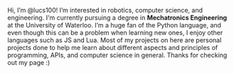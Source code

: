 Hi, I’m @lucs100! I’m interested in robotics, computer science, and engineering.
I'm currently pursuing a degree in **Mechatronics Engineering** at the University of Waterloo.
I’m a huge fan of the Python language, and even though this can be a problem when learning new ones, I enjoy other languages such as JS and Lua.
Most of my projects on here are personal projects done to help me learn about different aspects and principles of programming, APIs, and computer science in general.
Thanks for checking out my page :)

<!---
lucs100/lucs100 is a ✨ special ✨ repository because its `README.md` (this file) appears on your GitHub profile.
You can click the Preview link to take a look at your changes.
--->
